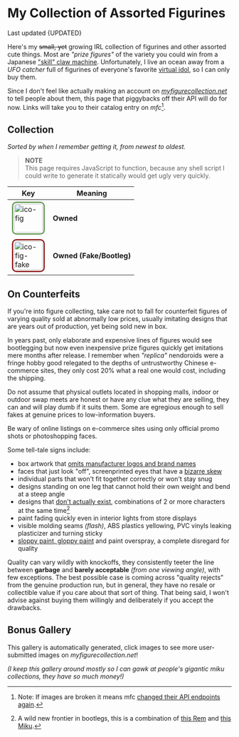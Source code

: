 <!-- started 2022/4/21 -->
<!-- updated 2023/1/28 -->

# My Collection of Assorted Figurines
Last updated {UPDATED}

Here's my ~~small, yet~~ growing IRL collection of figurines and other assorted cute things.
Most are _"prize figures"_ of the variety you could win from a Japanese ["skill" claw machine][claw].
Unfortunately, I live an ocean away from a _UFO catcher_ full of figurines of everyone's favorite [virtual idol][micker], so I can only buy them.

Since I don't feel like actually making an account on _[myfigurecollection.net][mfc]_ to tell people about them, this page that piggybacks off their API will do for now. Links will take you to their catalog entry on _mfc_[^api].

[claw]: https://www.youtube.com/watch?v=93c9oTU7ut0
[micker]: https://www.youtube.com/watch?v=f91sM4rI76w&hl=en
[mfc]: https://myfigurecollection.net
[^api]: Note: If images are broken it means mfc [changed their API endpoints again](https://github.com/microsounds/microsounds.github.io/commit/10c49ea).

## Collection
_Sorted by when I remember getting it, from newest to oldest._

<div id="fig-thumbs">
<noscript>
<blockquote>
<p><strong>NOTE</strong><br/>
	This page requires JavaScript to function, because any shell script I could write to generate it statically would get ugly very quickly.</p>
</blockquote>
</noscript>

</div>

<div class="aside right">

| Key | Meaning |
| -- | -- |
| ![ico-fig](https://static.myfigurecollection.net/upload/items/0/186-f9170.jpg) | **Owned** |
| ![ico-fig-fake](https://static.myfigurecollection.net/upload/items/0/186-f9170.jpg) | **Owned (Fake/Bootleg)** |

</div>

## On Counterfeits
If you're into figure collecting, take care not to fall for counterfeit figures of varying quality sold at abnormally low prices, usually imitating designs that are years out of production, yet being sold new in box.

In years past, only elaborate and expensive lines of figures would see bootlegging but now even inexpensive prize figures quickly get imitations mere months after release.
I remember when _"replica"_ nendoroids were a fringe hobby good relegated to the depths of untrustworthy Chinese e-commerce sites, they only cost 20% what a real one would cost, including the shipping.

Do not assume that physical outlets located in shopping malls, indoor or outdoor swap meets are honest or have any clue what they are selling, they can and will play dumb if it suits them. Some are egregious enough to sell fakes at genuine prices to low-information buyers.

Be wary of online listings on e-commerce sites using only official promo shots or photoshopping faces.

Some tell-tale signs include:
* box artwork that [omits manufacturer logos and brand names](https://myfigurecollection.net/picture/2402764)
* faces that just look "off", screenprinted eyes that have a [bizarre skew](https://myfigurecollection.net/picture/2182516)
* individual parts that won't fit together correctly or won't stay snug
* designs standing on one leg that cannot hold their own weight and bend at a steep angle
* designs that [don't actually exist](https://myfigurecollection.net/picture/3267308), combinations of 2 or more characters at the same time[^rem]
* paint fading quickly even in interior lights from store displays
* visible molding seams _(flash)_, ABS plastics yellowing, PVC vinyls leaking plasticizer and turning sticky
* [sloppy paint, gloppy paint](https://myfigurecollection.net/picture/2529349) and paint overspray, a complete disregard for quality

Quality can vary wildly with knockoffs, they consistently teeter the line between **garbage** and **barely acceptable** _(from one viewing angle)_, with few exceptions.
The best possible case is coming across "quality rejects" from the genuine production run, but in general, they have no resale or collectible value if you care about that sort of thing.
That being said, I won't advise against buying them willingly and deliberately if you accept the drawbacks.

[^rem]: A wild new frontier in bootlegs, this is a combination of
	[this Rem](https://myfigurecollection.net/item/1047417) and [this Miku](https://myfigurecollection.net/item/944728).

## Bonus Gallery
This gallery is automatically generated, click images to see more user-submitted images on _myfigurecollection.net_!

_(I keep this gallery around mostly so I can gawk at people's gigantic miku collections, they have so much money!)_

<div class="gallery" id="fig-gallery">
</div>

<style type="text/css">
	[alt*="fig"] {
		border-radius: 10px;
		border: 3px #6b9f5b solid;
		padding: 2px;
		margin: 2px;
		height: 64px;
		width: 64px;
	}
	[alt*="fake"] {
		border: 3px #932525 solid;
	}
</style>

<script type="text/javascript">
/* <![CDATA[ */
'use strict';

var figs = [
	/* MFC id, unknown MFC image hash key, alt text description
	 * MFC ids prepended with x are knockoffs
	 */

/*
	[ '1536230', '57dd2', 're-ment miku miku ♪ room miniature #1 of 8' ],
	[ '1536252', '08790', 're-ment miku miku ♪ room miniature #2 of 8' ],
	[ '1536231', '9277b', 're-ment miku miku ♪ room miniature #3 of 8' ],
	[ '1536233', '7ee99', 're-ment miku miku ♪ room miniature #4 of 8' ],
	[ '1536234', '4c1f3', 're-ment miku miku ♪ room miniature #5 of 8' ],
	[ '1536236', '79c77', 're-ment miku miku ♪ room miniature #6 of 8' ],
	[ '1536237', 'c53b8', 're-ment miku miku ♪ room miniature #7 of 8' ],
	[ '1536238', '0e4a2', 're-ment miku miku ♪ room miniature #8 of 8' ],
*/

	[ '1335582', '45071', 'sega sakura miku v3 SPM' ],
	[ '1571286', '13885', 'sega miku christmas 2022 SPM' ],
	[ '1479579', '2b77d', 'sega miku 15th anniversary kei ver. SPM' ],
	[ '1549222', '51878', 'sega miku 15th anniversary zhou ver. SPM' ],
	[ '1275355', '6d5f6', 'sega preciality special nuigurumi sakura miku' ],
	[ '1213389', 'b3aa1', 'good smile genshin impact venti nendoroid #1795' ],
	[ '1189088', '749c7', 'good smile hatsune miku nt nendoroid #1701' ],
	[ '1499800', '5eb8d', 'taito miku artist masterpiece latidos 2022 ver.' ],
	[ '1220581', '68abc', 'taito miku artist masterpiece pricess arabian ver.' ],
	[ 'x1214387', '2ce6c', 'knockoff taito miku wonderland rapunzel' ],
	[ 'x314683', 'dd714', 'knockoff sega miku fuwa fuwa nuigurumi plush (strap)' ],
	[ 'x370088', '9e436', 'knockoff sega miku fuwa fuwa mega jumbo nuigurumi plush' ],
	[ 'x514129', '953bd', 'knockoff sega nyanko miku fuwa fuwa mega jumbo nuigurumi plush' ],
	[ 'x809190', 'f14f9', 'knockoff furyu miku noodle stopper figure' ],
	[ 'x2987', '316e0', 'knockoff max factory figma miku #014' ],
	[ '401018', '46ea9', 'sega project diva innocent SPM miku' ],
	[ '718192', '46a35', 'hatsune miku 2nd season Winter ver.' ],
	[ '1251026', '4cdac', 'bandai q posket miku type a' ],
	[ '944728', 'e11c7', 'furyu miku bicute bunnies' ],
	[ '1311067', '71abf', 'taito miku artist masterpiece princess alice' ],
	[ '1268909', '1026e', 'taito miku artist masterpiece 14th anniv.' ],
	[ '1293291', '0722b', 'furyu sakura miku noodle stopper' ],
	[ '886807', '361bd', 'taito sakura miku 2020 ver.' ],
	[ '1216990', 'd5032', 'racing miku 2021 espresto' ],
	[ '1035745', '30ee2', "sega mega 39's breathe you SPM miku" ],
	[ '1112719', '9eef3', 'miku big nuigurumi plush' ],
	[ '756832', 'e2f87', 'hatsune miku 2nd season Spring ver.' ],
	[ '776143', '83ba8', 'hatsune miku 2nd season Summer ver.' ],
	[ '4741', 'b8f3f', 'hatsune miku piano EX figure 2009' ],
	[ '1150601', 'e3581', 'miku nesoberi nuigurumi (strap)' ],
	[ '798190', '976e1', 'sega sakura miku SPM' ],
	[ '720383', '9fd05', 'sega fate/extella link astolfo SPM' ],
	[ '693275', '0efa8', 'miku mega jumbo nuigurumi plush 2018' ],
	[ '675904', '9186d', 'good smile gochiusa sxarp nendoroid #929' ],
	[ '689123', 'a8cdd', 'good smile snow princess miku nendoroid #1000' ],
	[ '464596', '0159f', 'good smile konosuba megumin nendoroid #725' ],
	[ '440687', '03e24', 'sega project diva X SPM miku' ],
	[ '583734', 'a013e', 'sega izayoi sakuya prize figure' ],
	[ '200768', '787a5', 'funko pop rocks miku #39' ],
	[ '246546', '3a64c', 'sega project diva F2nd miku' ],
	[ 'x287774', '7757e', 'knockoff good smile umaru-chan nendoroid #524' ],
	[ 'x26113', '16c9a', 'knockoff good smile snow miku nendoroid #150' ],
	[ '198604', '17661', 'sega project diva 2nd miku' ],
	[ '47413', 'fbbec', 'banpresto kogami akira lucky star' ],
	[ '167123', 'b82e3', 'sega project diva arcade miku 2012' ],
	[ '100292', '62674', 'hatsune miku plush great eastern 2012' ],
];

var thumbs = document.getElementById('fig-thumbs');
var gallery = document.getElementById('fig-gallery');

for (var i in figs) {
	var id = figs[i][0];
	var hash = figs[i][1];
	var title = figs[i][2];
	var alt = 'ico-fig';
	if (id.charAt(0) == 'x') {
		id = id.slice(1);
		alt = alt + '-fake';
	}

	var l1, l2, l3;

	/* icons */
	l1 = document.createElement('a');
	l1.href= 'https://myfigurecollection.net/item/' + id;

		l2 = document.createElement('img');
		l2.alt = alt;
		l2.title = title;
		l2.src = 'https://static.myfigurecollection.net/upload/items/0/'
			+ id + '-' + hash + ".jpg";
		l1.appendChild(l2);

	thumbs.appendChild(l1);

	/* gallery */
	l1 = document.createElement('p');

		l2 = document.createElement('a');
		l2.href = 'https://myfigurecollection.net/pictures.php?itemId=' + id;

			l3 = document.createElement('img');
			l3.src = 'https://static.myfigurecollection.net/upload/items/1/'
				+ id + '-' + hash + ".jpg";
			l3.title = title;
			l3.alt = 'nolink';
			l2.appendChild(l3);

	l1.appendChild(l2);
	gallery.appendChild(l1);
}

/* ]]> */
</script>

